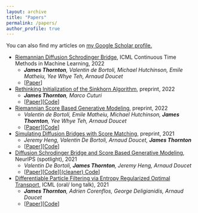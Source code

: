 ```yaml
---
layout: archive
title: "Papers"
permalink: /papers/
author_profile: true
---
```


You can also find my articles on <u><a href="https://scholar.google.co.uk/citations?user=oFZHOwgAAAAJ&hl=en">my Google Scholar profile</a>.</u>

- [Riemannian Diffusion Schrodinger Bridge](), ICML Continuous Time Methods in Machine Learning, 2022
    - ***James Thornton**, Valentin de Bortoli, Michael Hutchinson, Emile Matheiu, Yee Whye Teh, Arnaud Doucet*
    - [[Paper]()]
- [Rethinking Initialization of the Sinkhorn Algorithm](), preprint, 2022
    - ***James Thornton**, Marco Cuturi*
    - [[Paper]()][[Code]()]
- [Riemannian Score Based Generative Modeling](), preprint, 2022
     - *Valentin de Bortoli, Emile Matheiu, Michael Hutchinson, **James Thornton**, Yee Whye Teh, Arnaud Doucet*
     - [[Paper]()][[Code]()]
- [Simulating Diffusion Bridges with Score Matching](), preprint, 2021
    - *Jeremy Heng, Valentin De Bortoli, Arnaud Doucet, **James Thornton***
    - [[Paper]()][[Code]()]
- [Diffusion Schrodinger Bridge and Score Based Generative Modeling](), NeurIPS (spotlight), 2021
    - *Valentin De Bortoli, **James Thornton**, Jeremy Heng, Arnaud Doucet*
    - [[Paper]()][[Code]()][[(cleaner) Code]()]
- [Differentiable Particle Filtering via Entropy Regularized Optimal Transport](), ICML (oral/ long talk), 2021
    - ***James Thornton**, Adrien Corenflos, George Deligianidis, Arnaud Doucet*
    - [[Paper]()][[Code]()]

